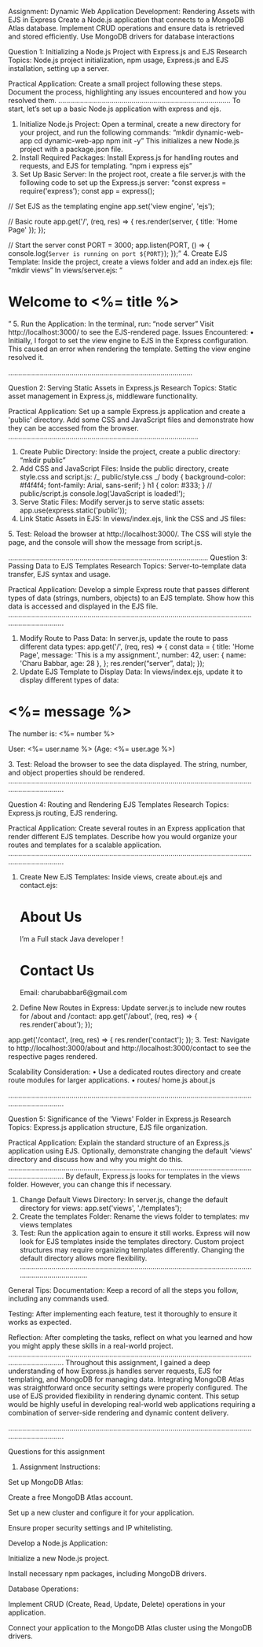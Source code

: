 Assignment: Dynamic Web Application Development: Rendering Assets with EJS in Express
Create a Node.js application that connects to a MongoDB Atlas database. Implement CRUD operations and ensure data is retrieved and stored efficiently. Use MongoDB drivers for database interactions

Question 1: Initializing a Node.js Project with Express.js and EJS
Research Topics: Node.js project initialization, npm usage, Express.js and EJS installation, setting up a server.

Practical Application: Create a small project following these steps. Document the process, highlighting any issues encountered and how you resolved them.
……………………………………………………………………………
To start, let’s set up a basic Node.js application with express and ejs.

1. Initialize Node.js Project: Open a terminal, create a new directory for your project, and run the following commands:
   “mkdir dynamic-web-app
   cd dynamic-web-app
   npm init -y”
   This initializes a new Node.js project with a package.json file.
2. Install Required Packages: Install Express.js for handling routes and requests, and EJS for templating.
   “npm i express ejs”
3. Set Up Basic Server: In the project root, create a file server.js with the following code to set up the Express.js server:
   “const express = require('express');
   const app = express();

// Set EJS as the templating engine
app.set('view engine', 'ejs');

// Basic route
app.get('/', (req, res) => {
res.render(server, { title: 'Home Page' });
});

// Start the server
const PORT = 3000;
app.listen(PORT, () => {
console.log(`Server is running on port ${PORT}`);
});” 4. Create EJS Template: Inside the project, create a views folder and add an index.ejs file:
“mkdir views”
In views/server.ejs:
“<!DOCTYPE html>

<html lang="en">
<head>
    <meta charset="UTF-8">
    <meta name="viewport" content="width=device-width, initial-scale=1.0">
    <title><%= title %></title>
</head>
<body>
    <h1>Welcome to <%= title %></h1>
</body>
</html>”
5.	Run the Application: In the terminal, run:
“node server”
Visit http://localhost:3000/ to see the EJS-rendered page.
Issues Encountered:
•	Initially, I forgot to set the view engine to EJS in the Express configuration. This caused an error when rendering the template. Setting the view engine resolved it.

…………………………………………………………………………………

Question 2: Serving Static Assets in Express.js
Research Topics: Static asset management in Express.js, middleware functionality.

Practical Application: Set up a sample Express.js application and create a 'public' directory. Add some CSS and JavaScript files and demonstrate how they can be accessed from the browser.
……………………………………………………………………………………

1. Create Public Directory: Inside the project, create a public directory:
   “mkdir public”
2. Add CSS and JavaScript Files: Inside the public directory, create style.css and script.js:
   /_ public/style.css _/
   body {
   background-color: #f4f4f4;
   font-family: Arial, sans-serif;
   }
   h1 {
   color: #333;
   }
   // public/script.js
   console.log('JavaScript is loaded!');
3. Serve Static Files: Modify server.js to serve static assets:
   app.use(express.static('public'));
4. Link Static Assets in EJS: In views/index.ejs, link the CSS and JS files:
<head>
    <link rel="stylesheet" href="/style.css">
</head>
<body>
    <script src="/script.js"></script>
<body>
5. Test: Reload the browser at http://localhost:3000/. The CSS will style the page, and the console will show the message from script.js.

………………………………………………………………………………………..
Question 3: Passing Data to EJS Templates
Research Topics: Server-to-template data transfer, EJS syntax and usage.

Practical Application: Develop a simple Express route that passes different types of data (strings, numbers, objects) to an EJS template. Show how this data is accessed and displayed in the EJS file.
…………………………………………………………………………………………………………………………………….

1. Modify Route to Pass Data: In server.js, update the route to pass different data types:
   app.get('/', (req, res) => {
   const data = {
   title: 'Home Page',
   message: 'This is a my assignment.',
   number: 42,
   user: { name: 'Charu Babbar, age: 28 },
   };
   res.render(“server”, data);
   });
2. Update EJS Template to Display Data: In views/index.ejs, update it to display different types of data:
<body>
    <h1><%= message %></h1>
    <p>The number is: <%= number %></p>
    <p>User: <%= user.name %> (Age: <%= user.age %>)</p>
</body>
3. Test: Reload the browser to see the data displayed. The string, number, and object properties should be rendered.
   …………………………………………………………………………………………………………………………………….

Question 4: Routing and Rendering EJS Templates
Research Topics: Express.js routing, EJS rendering.

Practical Application: Create several routes in an Express application that render different EJS templates. Describe how you would organize your routes and templates for a scalable application.
…………………………………………………………………………………………………………………………………….

1. Create New EJS Templates: Inside views, create about.ejs and contact.ejs:
   <!-- views/about.ejs -->
   <h1>About Us</h1>
   <p>I’m a Full stack Java developer !</p>
   <!-- views/contact.ejs --> <h1>Contact Us</h1> <p>Email: charubabbar6@gmail.com</p>
2. Define New Routes in Express: Update server.js to include new routes for /about and /contact:
   app.get('/about', (req, res) => {
   res.render('about');
   });

app.get('/contact', (req, res) => {
res.render('contact');
}); 3. Test: Navigate to http://localhost:3000/about and http://localhost:3000/contact to see the respective pages rendered.

Scalability Consideration:
• Use a dedicated routes directory and create route modules for larger applications.
• routes/
home.js
about.js

…………………………………………………………………………………………………………………………………….

Question 5: Significance of the 'Views' Folder in Express.js
Research Topics: Express.js application structure, EJS file organization.

Practical Application: Explain the standard structure of an Express.js application using EJS. Optionally, demonstrate changing the default 'views' directory and discuss how and why you might do this.
…………………………………………………………………………………………………………………………………….
By default, Express.js looks for templates in the views folder. However, you can change this if necessary.

1. Change Default Views Directory: In server.js, change the default directory for views:
   app.set('views', './templates');
2. Create the templates Folder: Rename the views folder to templates:
   mv views templates
3. Test: Run the application again to ensure it still works. Express will now look for EJS templates inside the templates directory.
   Custom project structures may require organizing templates differently. Changing the default directory allows more flexibility.
   …………………………………………………………………………………………………………………………………….

General Tips:
Documentation: Keep a record of all the steps you follow, including any commands used.

Testing: After implementing each feature, test it thoroughly to ensure it works as expected.

Reflection: After completing the tasks, reflect on what you learned and how you might apply these skills in a real-world project.
…………………………………………………………………………………………………………………………………….
Throughout this assignment, I gained a deep understanding of how Express.js handles server requests, EJS for templating, and MongoDB for managing data. Integrating MongoDB Atlas was straightforward once security settings were properly configured. The use of EJS provided flexibility in rendering dynamic content. This setup would be highly useful in developing real-world web applications requiring a combination of server-side rendering and dynamic content delivery.

…………………………………………………………………………………………………………………………………….

Questions for this assignment

1. Assignment Instructions:

Set up MongoDB Atlas:

Create a free MongoDB Atlas account.

Set up a new cluster and configure it for your application.

Ensure proper security settings and IP whitelisting.

Develop a Node.js Application:

Initialize a new Node.js project.

Install necessary npm packages, including MongoDB drivers.

Database Operations:

Implement CRUD (Create, Read, Update, Delete) operations in your application.

Connect your application to the MongoDB Atlas cluster using the MongoDB drivers.
